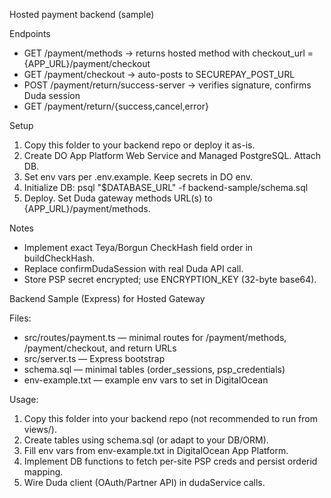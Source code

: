 Hosted payment backend (sample)

Endpoints
- GET /payment/methods → returns hosted method with checkout_url = {APP_URL}/payment/checkout
- GET /payment/checkout → auto-posts to SECUREPAY_POST_URL
- POST /payment/return/success-server → verifies signature, confirms Duda session
- GET /payment/return/{success,cancel,error}

Setup
1) Copy this folder to your backend repo or deploy it as-is.
2) Create DO App Platform Web Service and Managed PostgreSQL. Attach DB.
3) Set env vars per .env.example. Keep secrets in DO env.
4) Initialize DB: psql "$DATABASE_URL" -f backend-sample/schema.sql
5) Deploy. Set Duda gateway methods URL(s) to {APP_URL}/payment/methods.

Notes
- Implement exact Teya/Borgun CheckHash field order in buildCheckHash.
- Replace confirmDudaSession with real Duda API call.
- Store PSP secret encrypted; use ENCRYPTION_KEY (32-byte base64).

Backend Sample (Express) for Hosted Gateway

Files:
- src/routes/payment.ts — minimal routes for /payment/methods, /payment/checkout, and return URLs
- src/server.ts — Express bootstrap
- schema.sql — minimal tables (order_sessions, psp_credentials)
- env-example.txt — example env vars to set in DigitalOcean

Usage:
1) Copy this folder into your backend repo (not recommended to run from views/).
2) Create tables using schema.sql (or adapt to your DB/ORM).
3) Fill env vars from env-example.txt in DigitalOcean App Platform.
4) Implement DB functions to fetch per-site PSP creds and persist orderid mapping.
5) Wire Duda client (OAuth/Partner API) in dudaService calls.



